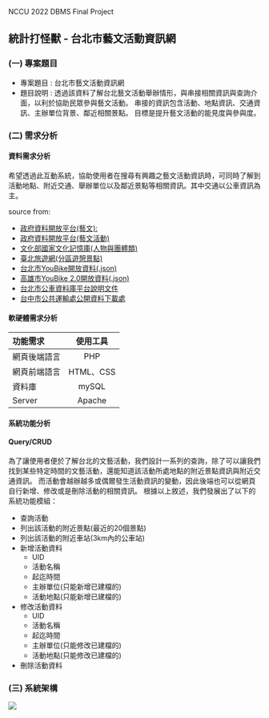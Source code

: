 NCCU 2022 DBMS Final Project 
## 統計打怪獸 -  台北市藝文活動資訊網

### (一) 專案題目
* 專案題目 : 台北市藝文活動資訊網
* 題目說明 : 
透過該資料了解台北藝文活動舉辦情形，與串接相關資訊與查詢介面，以利於協助民眾參與藝文活動。
串接的資訊包含活動、地點資訊、交通資訊、主辦單位背景、鄰近相關景點。
目標是提升藝文活動的能見度與參與度。

### (二) 需求分析

#### 資料需求分析
希望透過此互動系統，協助使用者在搜尋有興趣之藝文活動資訊時，可同時了解到活動地點、附近交通、舉辦單位以及鄰近景點等相關資訊。其中交通以公車資訊為主。

source from:
* [政府資料開放平台(藝文):](https://data.gov.tw/datasets/search?p=1&size=10&s=dataset_view_times_desc&rft=%E8%97%9D%E6%96%87)
* [政府資料開放平台(藝文活動)](https://data.gov.tw/dataset/6478)
* [文化部國家文化記憶庫(人物與團體類)](https://opendata.culture.tw/frontsite/openData/detail?datasetId=749)
* [臺北旅遊網(分區遊憩景點)](https://www.travel.taipei/zh-tw)
* [台北市YouBike開放資料(.json)](https://tcgbusfs.blob.core.windows.net/blobyoubike/YouBikeTP.json)
* [高雄市YouBike 2.0開放資料(.json)](http://od-oas.kcg.gov.tw/api/service/Get/b4dd9c40-9027-4125-8666-06bef1756092)
* [台北市公車資料庫平台說明文件](https://www-ws.gov.taipei/Download.ashx?u=LzAwMS9VcGxvYWQvNDU4L3JlbGZpbGUvMjI1NDUvNjU1NDM2MC81MjllNmU4Yi1hM2EzLTRjNzktODExOS0wOWUyNDJhMDNmYjcucGRm&n=6Ie65YyX5biCRGF0YS5UYWlwZWnlubPlj7BBUEnoqqrmmI7mlofku7ZfVjUuMC5wZGY%3d&icon=..pdf)
* [台中市公共運輸處公開資料下載處](https://tcrt.taichung.gov.tw/content/index?Parser=1,9,58)


#### 軟硬體需求分析

| 功能需求      |使用工具  |
| :---------  |:------:|
| 網頁後端語言  | PHP    |
| 網頁前端語言  | HTML、CSS   |
| 資料庫       | mySQL  |
| Server      | Apache |

#### 系統功能分析

#### Query/CRUD 
為了讓使用者便於了解台北的文藝活動，我們設計一系列的查詢，除了可以讓我們找到某些特定時間的文藝活動，還能知道該活動所處地點的附近景點資訊與附近交通資訊。
而活動會越辦越多或偶爾發生活動資訊的變動，因此後端也可以從網頁自行新增、修改或是刪除活動的相關資訊。
根據以上敘述，我們發展出了以下的系統功能模組：
- 查詢活動
- 列出該活動的附近景點(最近的20個景點)
- 列出該活動的附近車站(3km內的公車站)
- 新增活動資料
    - UID
    - 活動名稱
    - 起迄時間
    - 主辦單位(只能新增已建檔的)
    - 活動地點(只能新增已建檔的)
- 修改活動資料
    - UID
    - 活動名稱
    - 起迄時間
    - 主辦單位(只能修改已建檔的)
    - 活動地點(只能修改已建檔的)
- 刪除活動資料

### (三) 系統架構
![](https://i.imgur.com/86wCRsP.png)
